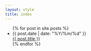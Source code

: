 ```yaml
---
layout: style
title: index
---
```


<div id="latest">
    <ul>
        {% for post in site.posts %}
        <li><span class="date">{{ post.date | date: "%Y/%m/%d" }}</span><br/><a href="{{ post.url }}">{{ post.title }}</a></li>
        {% endfor %}
    </ul>
</div>
